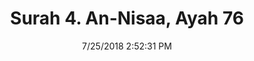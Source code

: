 ---
title       : "Surah 4. An-Nisaa, Ayah 76"
date        : 7/25/2018 2:52:31 PM
draft       : false
type        : "quran"
layout      : "compare"
BookCode    : "CMP"
SurahNumber : "4"
AyahNumber  : "76"
TotalAyah   : "176"
---